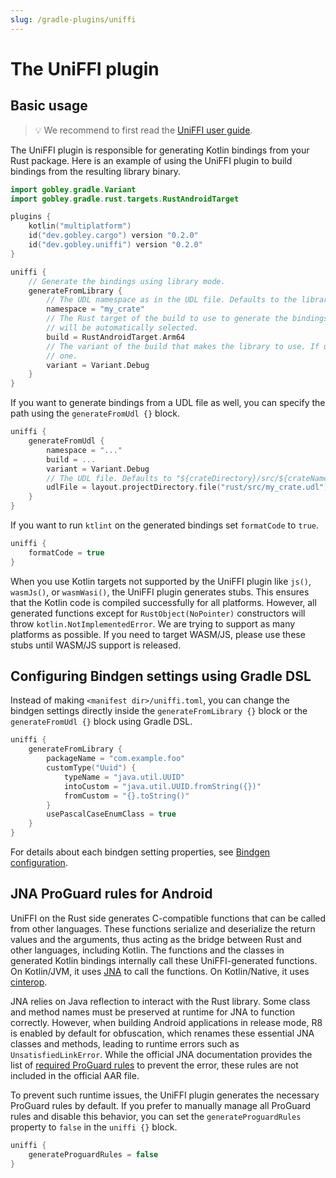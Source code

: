 ```yaml
---
slug: /gradle-plugins/uniffi
---
```


# The UniFFI plugin

## Basic usage

> :bulb: We recommend to first read the [UniFFI user guide](https://mozilla.github.io/uniffi-rs/).

The UniFFI plugin is responsible for generating Kotlin bindings from your Rust package. Here is an
example of using the UniFFI plugin to build bindings from the resulting library binary.

```kotlin
import gobley.gradle.Variant
import gobley.gradle.rust.targets.RustAndroidTarget

plugins {
    kotlin("multiplatform")
    id("dev.gobley.cargo") version "0.2.0"
    id("dev.gobley.uniffi") version "0.2.0"
}

uniffi {
    // Generate the bindings using library mode.
    generateFromLibrary {
        // The UDL namespace as in the UDL file. Defaults to the library crate name.
        namespace = "my_crate"
        // The Rust target of the build to use to generate the bindings. If unspecified, one of the available builds
        // will be automatically selected.
        build = RustAndroidTarget.Arm64
        // The variant of the build that makes the library to use. If unspecified, the UniFFI plugin automatically picks
        // one.
        variant = Variant.Debug
    }
}
```

If you want to generate bindings from a UDL file as well, you can specify the path using the
`generateFromUdl {}` block.

```kotlin
uniffi {
    generateFromUdl {
        namespace = "..."
        build = ...
        variant = Variant.Debug
        // The UDL file. Defaults to "${crateDirectory}/src/${crateName}.udl".
        udlFile = layout.projectDirectory.file("rust/src/my_crate.udl")
    }
}
```

If you want to run `ktlint` on the generated bindings set `formatCode` to `true`.

```kotlin
uniffi {
    formatCode = true
}
```

When you use Kotlin targets not supported by the UniFFI plugin like `js()`, `wasmJs()`, or
`wasmWasi()`, the UniFFI plugin generates stubs. This ensures that the Kotlin code is compiled
successfully for all platforms. However, all generated functions except for `RustObject(NoPointer)`
constructors will throw `kotlin.NotImplementedError`. We are trying to support as many platforms as
possible. If you need to target WASM/JS, please use these stubs until WASM/JS support is released.

## Configuring Bindgen settings using Gradle DSL

Instead of making `<manifest dir>/uniffi.toml`, you can change the bindgen settings directly inside
the `generateFromLibrary {}` block or the `generateFromUdl {}` block using Gradle DSL.

```kotlin
uniffi {
    generateFromLibrary {
        packageName = "com.example.foo"
        customType("Uuid") {
            typeName = "java.util.UUID"
            intoCustom = "java.util.UUID.fromString({})"
            fromCustom = "{}.toString()"
        }
        usePascalCaseEnumClass = true
    }
}
```

For details about each bindgen setting properties,
see [Bindgen configuration](../3-bindgen.md#bindgen-configuration).

## JNA ProGuard rules for Android

UniFFI on the Rust side generates C-compatible functions that can be called from other
languages. These functions serialize and deserialize the return values and the arguments, thus
acting as the bridge between Rust and other languages, including Kotlin. The functions and the
classes in generated Kotlin bindings internally call these UniFFI-generated functions. On
Kotlin/JVM, it uses [JNA](https://github.com/java-native-access/jna) to call the functions. On
Kotlin/Native, it uses [cinterop](https://kotlinlang.org/docs/native-c-interop.html#bindings).

JNA relies on Java reflection to interact with the Rust library. Some class and method names must be
preserved at runtime for JNA to function correctly. However, when building Android applications in
release mode, R8 is enabled by default for obfuscation, which renames these essential JNA classes
and methods, leading to runtime errors such as `UnsatisfiedLinkError`. While the official JNA
documentation provides the list of
[required ProGuard rules](https://github.com/java-native-access/jna/blob/master/www/FrequentlyAskedQuestions.md#jna-on-android)
to prevent the error, these rules are not included in the official AAR file.

To prevent such runtime issues, the UniFFI plugin generates the necessary ProGuard rules by default.
If you prefer to manually manage all ProGuard rules and disable this behavior, you can set the
`generateProguardRules` property to `false` in the `uniffi {}` block.

```kotlin
uniffi {
    generateProguardRules = false
}
``` 